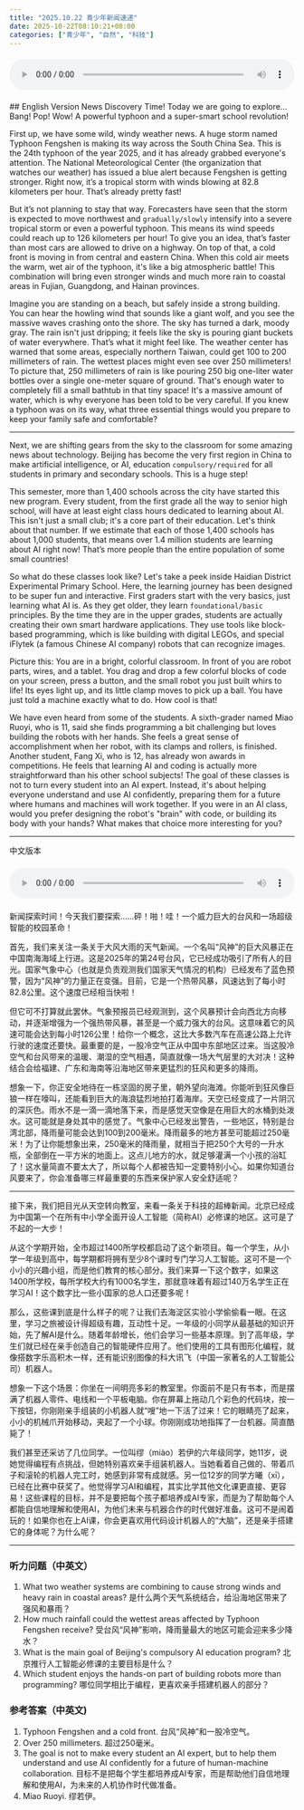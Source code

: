 ```yaml
---
title: "2025.10.22 青少年新闻速递"
date: 2025-10-22T08:10:21+08:00
categories: ["青少年", "自然", "科技"]
---
```

<audio controls style="width: 100%; max-width: 900px; margin: 1.5em 0; display: block;">
<source src="/mp3/teen_news/20251022.en.wav" type="audio/wav">
</audio>
## English Version
News Discovery Time! Today we are going to explore... Bang! Pop! Wow! A powerful typhoon and a super-smart school revolution!

First up, we have some wild, windy weather news. A huge storm named Typhoon Fengshen is making its way across the South China Sea. This is the 24th typhoon of the year 2025, and it has already grabbed everyone's attention. The National Meteorological Center (the organization that watches our weather) has issued a blue alert because Fengshen is getting stronger. Right now, it’s a tropical storm with winds blowing at 82.8 kilometers per hour. That’s already pretty fast!

But it’s not planning to stay that way. Forecasters have seen that the storm is expected to move northwest and `gradually/slowly` intensify into a severe tropical storm or even a powerful typhoon. This means its wind speeds could reach up to 126 kilometers per hour! To give you an idea, that’s faster than most cars are allowed to drive on a highway. On top of that, a cold front is moving in from central and eastern China. When this cold air meets the warm, wet air of the typhoon, it's like a big atmospheric battle! This combination will bring even stronger winds and much more rain to coastal areas in Fujian, Guangdong, and Hainan provinces.

Imagine you are standing on a beach, but safely inside a strong building. You can hear the howling wind that sounds like a giant wolf, and you see the massive waves crashing onto the shore. The sky has turned a dark, moody gray. The rain isn't just dripping; it feels like the sky is pouring giant buckets of water everywhere. That’s what it might feel like. The weather center has warned that some areas, especially northern Taiwan, could get 100 to 200 millimeters of rain. The wettest places might even see over 250 millimeters! To picture that, 250 millimeters of rain is like pouring 250 big one-liter water bottles over a single one-meter square of ground. That's enough water to completely fill a small bathtub in that tiny space! It's a massive amount of water, which is why everyone has been told to be very careful. If you knew a typhoon was on its way, what three essential things would you prepare to keep your family safe and comfortable?

---

Next, we are shifting gears from the sky to the classroom for some amazing news about technology. Beijing has become the very first region in China to make artificial intelligence, or AI, education `compulsory/required` for all students in primary and secondary schools. This is a huge step!

This semester, more than 1,400 schools across the city have started this new program. Every student, from the first grade all the way to senior high school, will have at least eight class hours dedicated to learning about AI. This isn't just a small club; it's a core part of their education. Let's think about that number. If we estimate that each of those 1,400 schools has about 1,000 students, that means over 1.4 million students are learning about AI right now! That’s more people than the entire population of some small countries!

So what do these classes look like? Let's take a peek inside Haidian District Experimental Primary School. Here, the learning journey has been designed to be super fun and interactive. First graders start with the very basics, just learning what AI is. As they get older, they learn `foundational/basic` principles. By the time they are in the upper grades, students are actually creating their own smart hardware applications. They use tools like block-based programming, which is like building with digital LEGOs, and special iFlytek (a famous Chinese AI company) robots that can recognize images.

Picture this: You are in a bright, colorful classroom. In front of you are robot parts, wires, and a tablet. You drag and drop a few colorful blocks of code on your screen, press a button, and the small robot you just built whirs to life! Its eyes light up, and its little clamp moves to pick up a ball. You have just told a machine exactly what to do. How cool is that!

We have even heard from some of the students. A sixth-grader named Miao Ruoyi, who is 11, said she finds programming a bit challenging but loves building the robots with her hands. She feels a great sense of accomplishment when her robot, with its clamps and rollers, is finished. Another student, Fang Xi, who is 12, has already won awards in competitions. He feels that learning AI and coding is actually more straightforward than his other school subjects! The goal of these classes is not to turn every student into an AI expert. Instead, it's about helping everyone understand and use AI confidently, preparing them for a future where humans and machines will work together. If you were in an AI class, would you prefer designing the robot's "brain" with code, or building its body with your hands? What makes that choice more interesting for you?

  ---
  中文版本
<audio controls style="width: 100%; max-width: 900px; margin: 1.5em 0; display: block;">
    <source src="/mp3/teen_news/20251022.cn.wav"
  type="audio/wav">
  </audio>
  新闻探索时间！今天我们要探索……砰！啪！哇！一个威力巨大的台风和一场超级智能的校园革命！

首先，我们来关注一条关于大风大雨的天气新闻。一个名叫“风神”的巨大风暴正在中国南海海域上行进。这是2025年的第24号台风，它已经成功吸引了所有人的目光。国家气象中心（也就是负责观测我们国家天气情况的机构）已经发布了蓝色预警，因为“风神”的力量正在变强。目前，它是一个热带风暴，风速达到了每小时82.8公里。这个速度已经相当快啦！

但它可不打算就此罢休。气象预报员已经观测到，这个风暴预计会向西北方向移动，并逐渐增强为一个强热带风暴，甚至是一个威力强大的台风。这意味着它的风速可能会达到每小时126公里！给你一个概念，这比大多数汽车在高速公路上允许行驶的速度还要快。最重要的是，一股冷空气正从中国中东部地区过来。当这股冷空气和台风带来的温暖、潮湿的空气相遇，简直就像一场大气层里的大对决！这种结合会给福建、广东和海南等沿海地区带来更猛烈的狂风和更多的降雨。

想象一下，你正安全地待在一栋坚固的房子里，朝外望向海滩。你能听到狂风像巨狼一样在嚎叫，还能看到巨大的海浪猛烈地拍打着海岸。天空已经变成了一片阴沉的深灰色。雨水不是一滴一滴地落下来，而是感觉天空像是在用巨大的水桶到处泼水。这可能就是身处其中的感觉了。气象中心已经发出警告，一些地区，特别是台湾北部，降雨量可能会达到100到200毫米。降雨最多的地方甚至可能超过250毫米！为了让你能想象出来，250毫米的降雨量，就相当于把250个大号的一升水瓶，全部倒在一平方米的地面上。这点儿地方的水，就足够灌满一个小孩的浴缸了！这水量简直不要太大了，所以每个人都被告知一定要特别小心。如果你知道台风要来了，你会准备哪三样最重要的东西来保护家人安全舒适呢？

---

接下来，我们把目光从天空转向教室，来看一条关于科技的超棒新闻。北京已经成为中国第一个在所有中小学全面开设人工智能（简称AI）必修课的地区。这可是了不起的一大步！

从这个学期开始，全市超过1400所学校都启动了这个新项目。每一个学生，从小学一年级到高中，每学期都将拥有至少8个课时专门学习人工智能。这可不是一个小小的兴趣小组，而是他们教育的核心部分。我们来算一下这个数字，如果这1400所学校，每所学校大约有1000名学生，那就意味着有超过140万名学生正在学习AI！这个数字比一些小国家的总人口还要多呢！

那么，这些课到底是什么样子的呢？让我们去海淀区实验小学偷偷看一眼。在这里，学习之旅被设计得超级有趣，互动性十足。一年级的小同学从最基础的知识开始，先了解AI是什么。随着年龄增长，他们会学习一些基本原理。到了高年级，学生们就已经在亲手创造自己的智能硬件应用了。他们使用的工具有图形化编程，就像搭数字乐高积木一样，还有能识别图像的科大讯飞（中国一家著名的人工智能公司）机器人。

想象一下这个场景：你坐在一间明亮多彩的教室里。你面前不是只有书本，而是摆满了机器人零件、电线和一个平板电脑。你在屏幕上拖动几个彩色的代码块，按一下按钮，你刚刚亲手组装的小机器人就“嗖”地一下活了过来！它的眼睛亮了起来，小小的机械爪开始移动，夹起了一个小球。你刚刚成功地指挥了一台机器。简直酷毙了！

我们甚至还采访了几位同学。一位叫缪（miào）若伊的六年级同学，她11岁，说她觉得编程有点挑战，但她特别喜欢亲手组装机器人。当她看着自己做的、带着爪子和滚轮的机器人完工时，她感到非常有成就感。另一位12岁的同学方曦（xī），已经在比赛中获奖了。他觉得学习AI和编程，其实比学其他文化课更直接、更容易！这些课程的目标，并不是要把每个孩子都培养成AI专家，而是为了帮助每个人都能自信地理解和使用AI，为他们未来与机器合作的时代做好准备。这可不是闹着玩的！如果你也在上AI课，你会更喜欢用代码设计机器人的“大脑”，还是亲手搭建它的身体呢？为什么呢？

---
### 听力问题（中英文）
1.  What two weather systems are combining to cause strong winds and heavy rain in coastal areas?
    是什么两个天气系统结合，给沿海地区带来了强风和暴雨？
2.  How much rainfall could the wettest areas affected by Typhoon Fengshen receive?
    受台风“风神”影响，降雨量最大的地区可能会迎来多少降水？
3.  What is the main goal of Beijing's compulsory AI education program?
    北京推行人工智能必修课的主要目标是什么？
4.  Which student enjoys the hands-on part of building robots more than programming?
    哪位同学相比于编程，更喜欢亲手搭建机器人的部分？

### 参考答案（中英文)
1.  Typhoon Fengshen and a cold front.
    台风“风神”和一股冷空气。
2.  Over 250 millimeters.
    超过250毫米。
3.  The goal is not to make every student an AI expert, but to help them understand and use AI confidently for a future of human-machine collaboration.
    目标不是把每个学生都培养成AI专家，而是帮助他们自信地理解和使用AI，为未来的人机协作时代做准备。
4.  Miao Ruoyi.
    缪若伊。